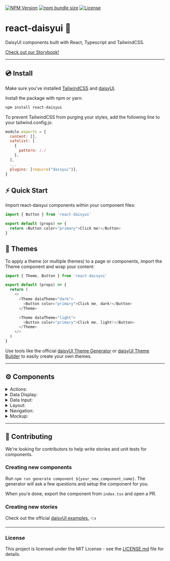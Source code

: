 [![NPM Version](https://img.shields.io/npm/v/react-daisyui.svg?branch=master)](https://www.npmjs.com/package/react-daisyui) [![npm bundle size](https://img.shields.io/bundlephobia/minzip/react-daisyui)](https://bundlephobia.com/result?p=react-daisyui) [![License](https://img.shields.io/npm/l/react-daisyui.svg)](https://github.com/daisyui/react-daisyui/blob/master/LICENSE)

# react-daisyui 🌼

DaisyUI components built with React, Typescript and TailwindCSS.

<a href="https://react.daisyui.com/">Check out our Storybook!</a>

---

## 💿 Install

Make sure you've installed <a href="https://tailwindcss.com/docs/installation">TailwindCSS</a> and <a href="https://daisyui.com/docs/install/">daisyUI</a>.

Install the package with npm or yarn:

```bash
npm install react-daisyui
```

To prevent TailwindCSS from purging your styles, add the following line to your tailwind.config.js:

```js
module.exports = {
  content: [],
  safelist: [
    {
      pattern: /./
    },
  ],
  ...
  plugins: [require("daisyui")],
}
```

## ⚡ Quick Start

Import react-daisyui components within your component files:

```js
import { Button } from 'react-daisyui'

export default (props) => {
  return <Button color="primary">Click me!</Button>
}
```

## 🎨 Themes

To apply a theme (or multiple themes) to a page or components, import the Theme component and wrap your content:

```js
import { Theme, Button } from 'react-daisyui'

export default (props) => {
  return (
    <>
      <Theme dataTheme="dark">
        <Button color="primary">Click me, dark!</Button>
      </Theme>

      <Theme dataTheme="light">
        <Button color="primary">Click me, light!</Button>
      </Theme>
    </>
  )
}
```

Use tools like the official <a href="https://daisyui.com/theme-generator/">daisyUI Theme Generator</a> or <a href="https://themes.ionevolve.com/">daisyUI Theme Builder</a> to easily create your own themes.

---

## ⚙️ Components

<details>
<summary>Actions:</summary>
  
- [x] <a href="https://react.daisyui.com/?path=/story/actions-button">Button</a>
- [X] <a href="https://react.daisyui.com/?path=/story/actions-dropdown">Dropdown</a>
- [X] <a href="https://react.daisyui.com/?path=/story/actions-modal">Modal</a>
- [X] <a href="https://react.daisyui.com/?path=/story/actions-swap">Swap</a>
</details>

<details>
<summary>Data Display:</summary>
  
- [x] <a href="https://react.daisyui.com/?path=/story/data-display-alert">Alert</a>
- [X] <a href="https://react.daisyui.com/?path=/story/data-display-avatar">Avatar</a>
- [X] <a href="https://react.daisyui.com/?path=/story/data-display-badge">Badge</a>
- [X] <a href="https://react.daisyui.com/?path=/story/data-display-card">Card</a>
- [X] <a href="https://react.daisyui.com/?path=/story/data-display-carousel">Carousel</a>
- [X] <a href="https://react.daisyui.com/?path=/story/data-display-collapse">Collapse</a>
- [X] <a href="https://react.daisyui.com/?path=/story/data-display-countdown">Countdown</a>
- [X] <a href="https://react.daisyui.com/?path=/story/data-display-kbd">Kbd</a>
- [X] <a href="https://react.daisyui.com/?path=/story/data-display-progress">Progress</a>
- [X] <a href="https://react.daisyui.com/?path=/story/data-display-radial-progress">Radial Progress</a>
- [X] <a href="https://react.daisyui.com/?path=/story/data-display-stats">Stats</a>
- [X] <a href="https://react.daisyui.com/?path=/story/data-display-table">Table</a>
- [X] <a href="https://react.daisyui.com/?path=/story/data-display-tooltip">Tooltip</a>
</details>

<details>
<summary>Data Input:</summary>

- [X] <a href="https://react.daisyui.com/?path=/story/data-input-checkbox">Checkbox</a>
- [X] <a href="https://react.daisyui.com/?path=/story/data-input-input">Input</a>
- [X] <a href="https://react.daisyui.com/?path=/story/data-input-radio">Radio</a>
- [X] <a href="https://react.daisyui.com/?path=/story/data-input-range">Range</a>
- [X] <a href="https://react.daisyui.com/?path=/story/data-input-rating">Rating</a>
- [X] <a href="https://react.daisyui.com/?path=/story/data-input-select">Select</a>
- [X] <a href="https://react.daisyui.com/?path=/story/data-input-textarea">Textarea</a>
- [X] <a href="https://react.daisyui.com/?path=/story/data-input-toggle">Toggle</a>
</details>

<details>
<summary>Layout:</summary>

- [X] <a href="https://react.daisyui.com/?path=/story/layout-artboard">Artboard</a>
- [x] <a href="https://react.daisyui.com/?path=/story/layout-buttongroup">Button-Group</a>
- [X] <a href="https://react.daisyui.com/?path=/story/layout-divider">Divider</a>
- [X] <a href="https://react.daisyui.com/?path=/story/layout-drawer">Drawer</a>
- [X] <a href="https://react.daisyui.com/?path=/story/layout-footer">Footer</a>
- [X] <a href="https://react.daisyui.com/?path=/story/layout-hero">Hero</a>
- [X] <a href="https://react.daisyui.com/?path=/story/layout-indicator">Indicator</a>
- [X] <a href="https://react.daisyui.com/?path=/story/layout-inputgroup">Input Group</a>
- [X] <a href="https://react.daisyui.com/?path=/story/layout-mask">Mask</a>
- [X] <a href="https://react.daisyui.com/?path=/story/layout-stack">Stack</a>
</details>

<details>
<summary>Navigation:</summary>

- [X] <a href="https://react.daisyui.com/?path=/story/navigation-breadcrumbs">Breadcrumbs</a>
- [X] <a href="https://react.daisyui.com/?path=/story/navigation-link">Link</a>
- [X] <a href="https://react.daisyui.com/?path=/story/navigation-menu">Menu</a>
- [X] <a href="https://react.daisyui.com/?path=/story/navigation-navbar">Navbar</a>
- [X] <a href="https://react.daisyui.com/?path=/story/navigation-pagination">Pagination</a>
- [X] <a href="https://react.daisyui.com/?path=/story/navigation-steps">Steps</a>
- [X] <a href="https://react.daisyui.com/?path=/story/navigation-tabs">Tabs</a>
</details>

<details>
<summary>Mockup:</summary>

- [X] <a href="https://react.daisyui.com/?path=/story/mockup-code">Code</a>
- [X] <a href="https://react.daisyui.com/?path=/story/mockup-phone">Phone</a>
- [X] <a href="https://react.daisyui.com/?path=/story/mockup-window">Window</a>
</details>

---

## 🤝 Contributing

We're looking for contributors to help write stories and unit tests for components.

### Creating new components

Run `npm run generate component ${your_new_component_name}`. The generator will ask a few questions and setup the component for you.

When you'e done, export the component from `index.tsx` and open a PR.

### Creating new stories

Check out the official <a href="https://daisyui.com/components/">daisyUI examples.</a> 👈

---

### License

This project is licensed under the MIT License - see the [LICENSE.md](https://github.com/daisyui/react-daisyui/blob/main/LICENSE) file for details.
